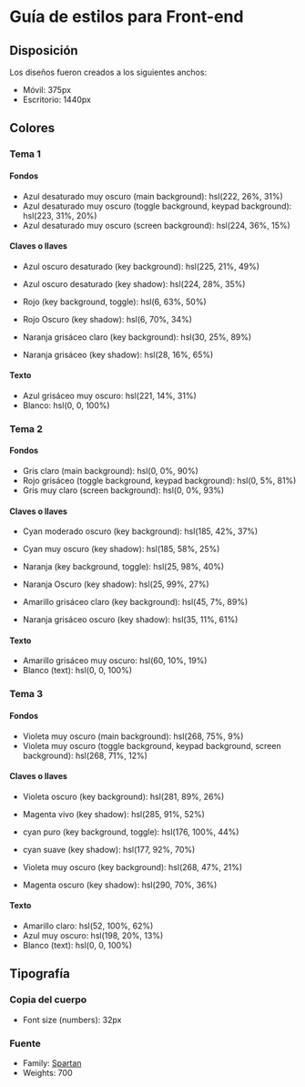 # Guía de estilos para Front-end

## Disposición

Los diseños fueron creados a los siguientes anchos:

- Móvil: 375px
- Escritorio: 1440px

## Colores

### Tema 1

#### Fondos

- Azul desaturado muy oscuro (main background): hsl(222, 26%, 31%)
- Azul desaturado muy oscuro (toggle background, keypad background): hsl(223, 31%, 20%)
- Azul desaturado muy oscuro (screen background): hsl(224, 36%, 15%)

#### Claves o llaves

- Azul oscuro desaturado (key background): hsl(225, 21%, 49%)
- Azul oscuro desaturado (key shadow): hsl(224, 28%, 35%)

- Rojo (key background, toggle): hsl(6, 63%, 50%)
- Rojo Oscuro (key shadow): hsl(6, 70%, 34%)

- Naranja grisáceo claro (key background): hsl(30, 25%, 89%)
- Naranja grisáceo (key shadow): hsl(28, 16%, 65%)

#### Texto

- Azul grisáceo muy oscuro: hsl(221, 14%, 31%)
- Blanco: hsl(0, 0, 100%)

### Tema 2

#### Fondos

- Gris claro (main background): hsl(0, 0%, 90%)
- Rojo grisáceo (toggle background, keypad background): hsl(0, 5%, 81%)
- Gris muy claro (screen background): hsl(0, 0%, 93%)

#### Claves o llaves

- Cyan moderado oscuro (key background): hsl(185, 42%, 37%)
- Cyan muy oscuro (key shadow): hsl(185, 58%, 25%)

- Naranja (key background, toggle): hsl(25, 98%, 40%)
- Naranja Oscuro (key shadow): hsl(25, 99%, 27%)

- Amarillo grisáceo claro (key background): hsl(45, 7%, 89%)
- Naranja grisáceo oscuro (key shadow): hsl(35, 11%, 61%)

#### Texto

- Amarillo grisáceo muy oscuro: hsl(60, 10%, 19%)
- Blanco (text): hsl(0, 0, 100%)

### Tema 3

#### Fondos

- Violeta muy oscuro (main background): hsl(268, 75%, 9%)
- Violeta muy oscuro (toggle background, keypad background, screen background): hsl(268, 71%, 12%)

#### Claves o llaves

- Violeta oscuro (key background): hsl(281, 89%, 26%)
- Magenta vivo (key shadow): hsl(285, 91%, 52%)

- cyan puro (key background, toggle): hsl(176, 100%, 44%)
- cyan suave (key shadow): hsl(177, 92%, 70%)

- Violeta muy oscuro (key background): hsl(268, 47%, 21%)
- Magenta oscuro (key shadow): hsl(290, 70%, 36%)

#### Texto

- Amarillo claro: hsl(52, 100%, 62%)
- Azul muy oscuro: hsl(198, 20%, 13%)
- Blanco (text): hsl(0, 0, 100%)

## Tipografía

### Copia del cuerpo

- Font size (numbers): 32px

### Fuente

- Family: [Spartan](https://fonts.google.com/specimen/Spartan)
- Weights: 700
